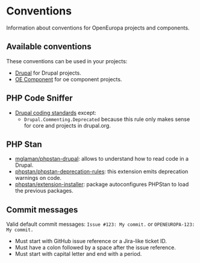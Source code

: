 # Conventions

Information about conventions for OpenEuropa projects and components.

## Available conventions

These conventions can be used in your projects:

* [Drupal](dist/drupal-conventions.yml) for Drupal projects.
* [OE Component](dist/oe-component-conventions.yml) for oe component projects.

## PHP Code Sniffer

- [Drupal coding standards](https://www.drupal.org/docs/develop/standards)
  except:
  - `Drupal.Commenting.Deprecated` because this rule only makes sense for core and projects in drupal.org.

## PHP Stan

- [mglaman/phpstan-drupal](https://github.com/mglaman/phpstan-drupal): allows to understand how to read code in a Drupal.
- [phpstan/phpstan-deprecation-rules](https://github.com/phpstan/phpstan-deprecation-rules): this extension emits deprecation warnings on code.
- [phpstan/extension-installer](https://github.com/phpstan/extension-installer): package autoconfigures PHPStan to load the previous packages.

## Commit messages

Valid default commit messages: `Issue #123: My commit.` or `OPENEUROPA-123: My commit.`

- Must start with GitHub issue reference or a Jira-like ticket ID.
- Must have a colon followed by a space after the issue reference.
- Must start with capital letter and end with a period.
